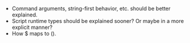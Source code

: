 * Command arguments, string-first behavior, etc. should be better explained.
* Script runtime types should be explained sooner? Or maybe in a more explicit
  manner?
* How $ maps to ().
